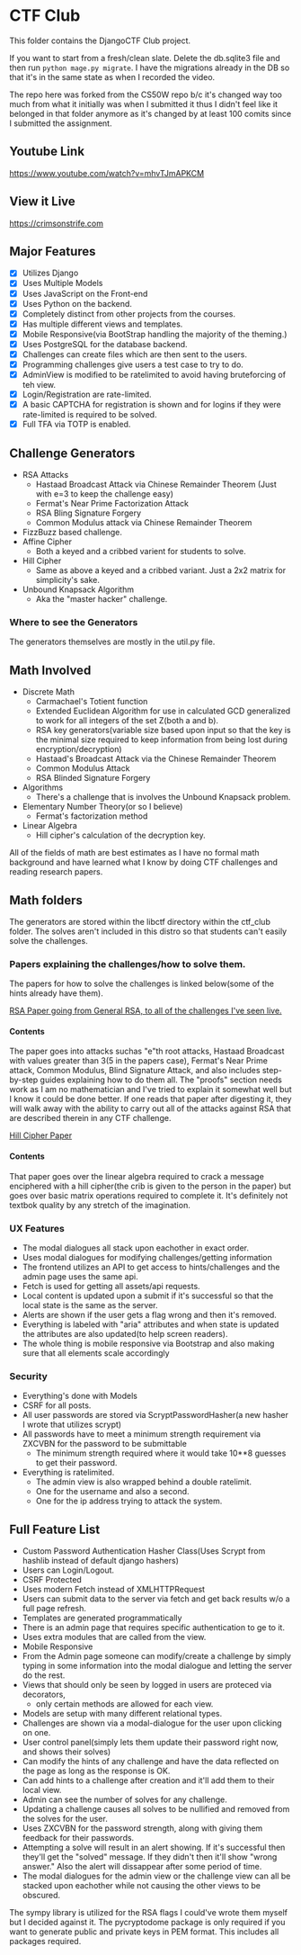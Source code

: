 # CTF Club
This folder contains the DjangoCTF Club project.

If you want to start from a fresh/clean slate. Delete the db.sqlite3 file and then run  ``python mage.py migrate``. I have the migrations already in the DB so that it's in the same state as when I recorded the video.

The repo here was forked from the CS50W repo b/c it's changed way too much from what it initially was when I submitted it thus I didn't feel like it belonged in that folder anymore as it's changed by at least 100 comits since I submitted the assignment.

## Youtube Link
https://www.youtube.com/watch?v=mhvTJmAPKCM

## View it Live
https://crimsonstrife.com

## Major Features
- [x] Utilizes Django
- [x] Uses Multiple Models
- [x] Uses JavaScript on the Front-end
- [x] Uses Python on the backend.
- [x] Completely distinct from other projects from the courses.
- [x] Has multiple different views and templates.
- [x] Mobile Responsive(via BootStrap handling the majority of the theming.)
- [x] Uses PostgreSQL for the database backend.
- [x] Challenges can create files which are then sent to the users.
- [x] Programming challenges give users a test case to try to do.
- [x] AdminView is modified to be ratelimited to avoid having bruteforcing of teh view.
- [x] Login/Registration are rate-limited.
- [x] A basic CAPTCHA for registration is shown and for logins if they were rate-limited is required to be solved. 
- [x] Full TFA via TOTP is enabled.
## Challenge Generators
- RSA Attacks
	- Hastaad Broadcast Attack via Chinese Remainder Theorem (Just with e=3 to keep the challenge easy)
	- Fermat's Near Prime Factorization Attack
	- RSA Bling Signature Forgery
	- Common Modulus attack via Chinese Remainder Theorem
- FizzBuzz based challenge.
- Affine Cipher
	- Both a keyed and a cribbed varient for students to solve.
- Hill Cipher
	- Same as above a keyed and a cribbed variant. Just a 2x2 matrix for simplicity's sake.
- Unbound Knapsack Algorithm
    - Aka the "master hacker" challenge.
    
### Where to see the Generators
The generators themselves are mostly in the util.py file.

## Math Involved
- Discrete Math
	- Carmachael's Totient function
	- Extended Euclidean Algorithm for use in calculated GCD generalized to work for all integers of the set Z(both a and b).
	- RSA key generators(variable size based upon input so that the key is the minimal size required to keep information from being lost during encryption/decryption)
	- Hastaad's Broadcast Attack via the Chinese Remainder Theorem
	- Common Modulus Attack
	- RSA Blinded Signature Forgery
- Algorithms
    - There's a challenge that is involves the Unbound Knapsack problem.
- Elementary Number Theory(or so I believe)
	- Fermat's factorization method
- Linear Algebra
	- Hill cipher's calculation of the decryption key.

All of the fields of math are best estimates as I have no formal math background and have learned what I know by doing CTF challenges and reading research papers.

## Math folders
The generators are stored within the libctf directory within the ctf_club folder. The solves aren't
included in this distro so that students can't easily solve the challenges.

### Papers explaining the challenges/how to solve them.
The papers for how to solve the challenges is linked below(some of the hints already have them).

[RSA Paper going from General RSA, to all of the challenges I've seen live.](https://github.com/133794m3r/Papers/blob/master/crypto/RSA_LAB_1.pdf)
#### Contents
The paper goes into attacks suchas "e"th root attacks, Hastaad Broadcast with values greater than 3(5 in the papers case), Fermat's Near Prime attack, Common Modulus, Blind Signature Attack, and also includes step-by-step guides explaining how to do them all. The "proofs" section needs work as I am no mathematician and I've tried to explain it somewhat well but I know it could be done better. If one reads that paper after digesting it, they will walk away with the ability to carry out all of the attacks against RSA that are described therein in any CTF challenge.

[Hill Cipher Paper](https://github.com/133794m3r/Papers/blob/master/crypto/HILL_CIPHER.pdf)

#### Contents
That paper goes over the linear algebra required to crack a message enciphered with a hill cipher(the crib is given to the person in the paper) but goes over basic matrix operations required to complete it. It's definitely not textbok quality by any stretch of the imagination.

### UX Features
- The modal dialogues all stack upon eachother in exact order.
- Uses modal dialogues for modifying challenges/getting information
- The frontend utilizes an API to get access to hints/challenges and the admin page uses the same api.
- Fetch is used for getting all assets/api requests.
- Local content is updated upon a submit if it's successful so that the local state is the same as the server.
- Alerts are shown if the user gets a flag wrong and then it's removed.
- Everything is labeled with "aria" attributes and when state is updated the attributes are also updated(to help screen readers).
- The whole thing is mobile responsive via Bootstrap and also making sure that all elements scale accordingly

### Security
- Everything's done with Models
- CSRF for all posts.
- All user passwords are stored via ScryptPasswordHasher(a new hasher I wrote that utilizes scrypt)
- All passwords have to meet a minimum strength requirement via ZXCVBN for the password to be submittable
	- The minimum strength required where it would take 10**8 guesses to get their password.
- Everything is ratelimited.
    - The admin view is also wrapped behind a double ratelimit.
    - One for the username and also a second.
    - One for the ip address trying to attack the system.

## Full Feature List
- Custom Password Authentication Hasher Class(Uses Scrypt from hashlib instead of default django hashers)
- Users can Login/Logout.
- CSRF Protected
- Uses modern Fetch instead of XMLHTTPRequest
- Users can submit data to the server via fetch and get back results w/o a full page refresh.
- Templates are generated programmatically
- There is an admin page that requires specific authentication to ge to it.
- Uses extra modules that are called from the view.
- Mobile Responsive
- From the Admin page someone can modify/create a challenge by simply typing in some information into the modal dialogue and letting the server do the rest.
- Views that should only be seen by logged in users are proteced via decorators,
	- only certain methods are allowed for each view.
- Models are setup with many different relational types.
- Challenges are shown via a modal-dialogue for the user upon clicking on one.
- User control panel(simply lets them update their password right now, and shows their solves)
- Can modify the hints of any challenge and have the data reflected on the page as long as the response is OK.
- Can add hints to a challenge after creation and it'll add them to their local view.
- Admin can see the number of solves for any challenge.
- Updating a challenge causes all solves to be nullified and removed from the solves for the user.
- Uses ZXCVBN for the password strength, along with giving them feedback for their passwords.
- Attempting a solve will result in an alert showing. If it's successful then they'll get the "solved" message. If they didn't then it'll show "wrong answer." Also the alert will dissappear after some period of time.
- The modal dialogues for the admin view or the challenge view can all be stacked upon eachother while not causing the other views to be obscured.

The sympy library is utilized for the RSA flags I could've wrote them myself but I decided against it. The pycryptodome package is only required if you want to generate public and private keys in PEM format.
This includes all packages required.
